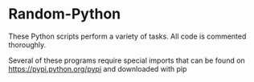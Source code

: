 # Random-Python
These Python scripts perform a variety of tasks. All code is commented thoroughly.

Several of these programs require special imports that can be found on https://pypi.python.org/pypi and downloaded with pip
